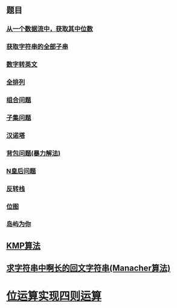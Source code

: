 ## 题目

### [从一个数据流中，获取其中位数](./MedianFinder.java)

### [获取字符串的全部子串](./AllSubsequence.java)

### [数字转英文](./ContentToLetterString.java)

### [全排列](./FullPermutation.java)

### [组合问题](./Combine.java)

### [子集问题](./ReverseStack.java)

### [汉诺塔](./Hanoi.java)

### [背包问题(暴力解法)](./Knapsack.java)

### [N皇后问题](./NQueue.java)

### [反转栈](./ReverseStack.java)

### [位图](./BitMap.java)

### [岛屿为你](./Islands.java)

## [KMP算法](./KMP.java)

## [求字符串中啊长的回文字符串(Manacher算法)](./Manacher.java)

# [位运算实现四则运算](./AddMinusMultiDivideByBit.java)
